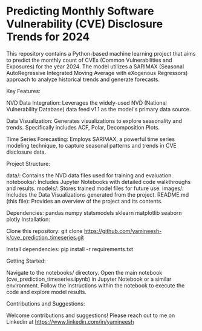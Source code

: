 # Predicting Monthly Software Vulnerability (CVE) Disclosure Trends for 2024

This repository contains a Python-based machine learning project that aims to predict the monthly count of CVEs (Common Vulnerabilities and Exposures) for the year 2024. The model utilizes a SARIMAX (Seasonal AutoRegressive Integrated Moving Average with eXogenous Regressors) approach to analyze historical trends and generate forecasts.

Key Features:

NVD Data Integration: Leverages the widely-used NVD (National Vulnerability Database) data feed v1.1 as the model's primary data source.

Data Visualization: Generates visualizations to explore seasonality and trends. Specifically includes ACF, Polar, Decomposition Plots.

Time Series Forecasting: Employs SARIMAX, a powerful time series modeling technique, to capture seasonal patterns and trends in CVE disclosure data.


Project Structure:

data/: Contains the NVD data files used for training and evaluation.
notebooks/: Includes Jupyter Notebooks with detailed code walkthroughs and results.
models/: Stores trained model files for future use.
images/: Includes the Data Visualizations generated from the project.
README.md (this file): Provides an overview of the project and its contents.

Dependencies:
pandas
numpy
statsmodels
sklearn
matplotlib
seaborn
plotly
Installation:

Clone this repository: git clone https://github.com/yamineesh-k/cve_prediction_timeseries.git

Install dependencies: pip install -r requirements.txt

Getting Started:

Navigate to the notebooks/ directory.
Open the main notebook (cve_prediction_timeseries.ipynb) in Jupyter Notebook or a similar environment.
Follow the instructions within the notebook to execute the code and explore model results.

Contributions and Suggestions:

Welcome contributions and suggestions! 
Please reach out to me on Linkedin at https://www.linkedin.com/in/yamineesh
